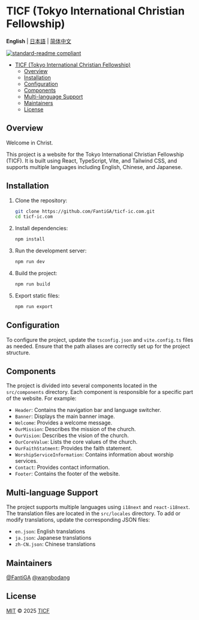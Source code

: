 # TICF (Tokyo International Christian Fellowship)

**English** | [日本語](README.ja.md) | [简体中文](README.zh-CN.md)

[![standard-readme compliant](https://img.shields.io/badge/standard--readme-OK-green.svg?style=flat-square)](https://github.com/RichardLitt/standard-readme)

- [TICF (Tokyo International Christian Fellowship)](#ticf-tokyo-international-christian-fellowship)
  - [Overview](#overview)
  - [Installation](#installation)
  - [Configuration](#configuration)
  - [Components](#components)
  - [Multi-language Support](#multi-language-support)
  - [Maintainers](#maintainers)
  - [License](#license)

## Overview

Welcome in Christ.

This project is a website for the Tokyo International Christian Fellowship (TICF). It is built using React, TypeScript, Vite, and Tailwind CSS, and supports multiple languages including English, Chinese, and Japanese.

## Installation

1. Clone the repository:

   ```sh
   git clone https://github.com/FantiGA/ticf-ic.com.git
   cd ticf-ic.com
   ```

2. Install dependencies:

   ```sh
   npm install
   ```

3. Run the development server:

   ```sh
   npm run dev
   ```

4. Build the project:

   ```sh
   npm run build
   ```

5. Export static files:
   ```sh
   npm run export
   ```

## Configuration

To configure the project, update the `tsconfig.json` and `vite.config.ts` files as needed. Ensure that the path aliases are correctly set up for the project structure.

## Components

The project is divided into several components located in the `src/components` directory. Each component is responsible for a specific part of the website. For example:

- `Header`: Contains the navigation bar and language switcher.
- `Banner`: Displays the main banner image.
- `Welcome`: Provides a welcome message.
- `OurMission`: Describes the mission of the church.
- `OurVision`: Describes the vision of the church.
- `OurCoreValue`: Lists the core values of the church.
- `OurFaithStatment`: Provides the faith statement.
- `WorshipServiceInformation`: Contains information about worship services.
- `Contact`: Provides contact information.
- `Footer`: Contains the footer of the website.

## Multi-language Support

The project supports multiple languages using `i18next` and `react-i18next`. The translation files are located in the `src/locales` directory. To add or modify translations, update the corresponding JSON files:

- `en.json`: English translations
- `ja.json`: Japanese translations
- `zh-CN.json`: Chinese translations

## Maintainers

[@FantiGA](https://github.com/FantiGA) [@wangbodang](https://github.com/wangbodang)

## License

[MIT](LICENSE) © 2025 [TICF](https://ticf-ic.com)
